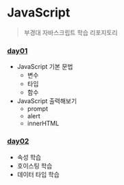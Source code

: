 # JavaScript
> 부경대 자바스크립트 학습 리포지토리 


### [day01](https://github.com/king-dong-gun/JavaScript/blob/main/src/md/day01.md)

- JavaScript 기본 문법
  - 변수
  - 타입
  - 함수
- JavaScript 출력해보기
  - prompt
  - alert
  - innerHTML

### [day02](https://github.com/king-dong-gun/JavaScript/blob/main/src/md/day02.md)

- 속성 학습
- 호이스팅 학습
- 데이터 타입 학습

